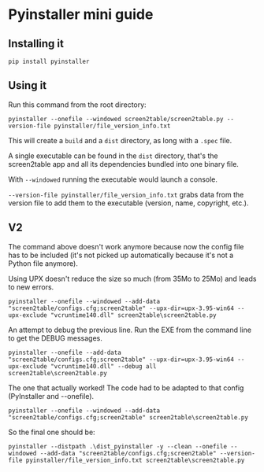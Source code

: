 # Pyinstaller mini guide

## Installing it

```
pip install pyinstaller
```

## Using it
Run this command from the root directory:
```
pyinstaller --onefile --windowed screen2table/screen2table.py --version-file pyinstaller/file_version_info.txt
```
This will create a `build` and a `dist` directory, as long with a `.spec` file.

A single executable can be found in the `dist` directory, that's the screen2table app and all its dependencies bundled into one binary file.

With `--windowed` running the executable would launch a console.

`--version-file pyinstaller/file_version_info.txt` grabs data from the version file to add them to the executable (version, name, copyright, etc.).

## V2

The command above doesn't work anymore because now the config file has to be included (it's not picked up automatically because it's not a Python file anymore). 

Using UPX doesn't reduce the size so much (from 35Mo to 25Mo) and leads to new errors.
```
pyinstaller --onefile --windowed --add-data "screen2table/configs.cfg;screen2table" --upx-dir=upx-3.95-win64 --upx-exclude "vcruntime140.dll" screen2table\screen2table.py
```

An attempt to debug the previous line. Run the EXE from the command line to get the DEBUG messages.
```
pyinstaller --onefile --add-data "screen2table/configs.cfg;screen2table" --upx-dir=upx-3.95-win64 --upx-exclude "vcruntime140.dll" --debug all screen2table\screen2table.py
```

The one that actually worked! The code had to be adapted to that config (PyInstaller and --onefile).
```
pyinstaller --onefile --windowed --add-data "screen2table/configs.cfg;screen2table" screen2table\screen2table.py
```

So the final one should be:
```
pyinstaller --distpath .\dist_pyinstaller -y --clean --onefile --windowed --add-data "screen2table/configs.cfg;screen2table" --version-file pyinstaller/file_version_info.txt screen2table\screen2table.py
```
